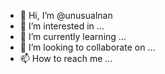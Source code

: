 - 👋 Hi, I’m @unusualnan
- 👀 I’m interested in ...
- 🌱 I’m currently learning ...
- 💞️ I’m looking to collaborate on ...
- 📫 How to reach me ...

<!---
unusualnan/unusualnan is a ✨ special ✨ repository because its `README.md` (this file) appears on your GitHub profile.
You can click the Preview link to take a look at your changes.
--->
